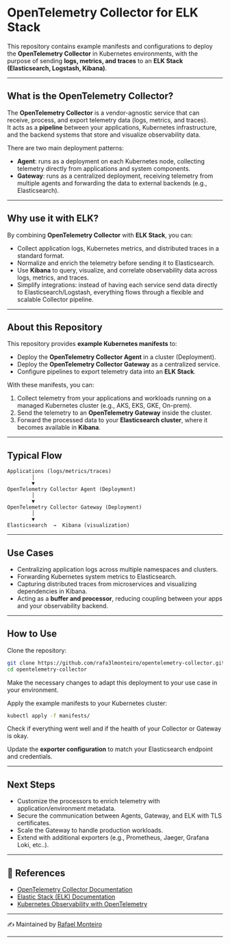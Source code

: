 # OpenTelemetry Collector for ELK Stack

This repository contains example manifests and configurations to deploy the **OpenTelemetry Collector** in Kubernetes environments, with the purpose of sending **logs, metrics, and traces** to an **ELK Stack (Elasticsearch, Logstash, Kibana)**.

---

## What is the OpenTelemetry Collector?

The **OpenTelemetry Collector** is a vendor-agnostic service that can receive, process, and export telemetry data (logs, metrics, and traces).  
It acts as a **pipeline** between your applications, Kubernetes infrastructure, and the backend systems that store and visualize observability data.

There are two main deployment patterns:

- **Agent**: runs as a deployment on each Kubernetes node, collecting telemetry directly from applications and system components.
- **Gateway**: runs as a centralized deployment, receiving telemetry from multiple agents and forwarding the data to external backends (e.g., Elasticsearch).

---
   
## Why use it with ELK?

By combining **OpenTelemetry Collector** with **ELK Stack**, you can:

- Collect application logs, Kubernetes metrics, and distributed traces in a standard format.
- Normalize and enrich the telemetry before sending it to Elasticsearch.
- Use **Kibana** to query, visualize, and correlate observability data across logs, metrics, and traces.
- Simplify integrations: instead of having each service send data directly to Elasticsearch/Logstash, everything flows through a flexible and scalable Collector pipeline.

---

## About this Repository

This repository provides **example Kubernetes manifests** to:

- Deploy the **OpenTelemetry Collector Agent** in a cluster (Deployment).
- Deploy the **OpenTelemetry Collector Gateway** as a centralized service.
- Configure pipelines to export telemetry data into an **ELK Stack**.

With these manifests, you can:

1. Collect telemetry from your applications and workloads running on a managed Kubernetes cluster (e.g., AKS, EKS, GKE, On-prem).
2. Send the telemetry to an **OpenTelemetry Gateway** inside the cluster.
3. Forward the processed data to your **Elasticsearch cluster**, where it becomes available in **Kibana**.

---

## Typical Flow

```text
Applications (logs/metrics/traces)
        │
        ▼
OpenTelemetry Collector Agent (Deployment)
        │
        ▼
OpenTelemetry Collector Gateway (Deployment)
        │
        ▼
Elasticsearch  →  Kibana (visualization)
```

---

## Use Cases

- Centralizing application logs across multiple namespaces and clusters.
- Forwarding Kubernetes system metrics to Elasticsearch.
- Capturing distributed traces from microservices and visualizing dependencies in Kibana.
- Acting as a **buffer and processor**, reducing coupling between your apps and your observability backend.

---

## How to Use

Clone the repository:

```bash
git clone https://github.com/rafa3lmonteiro/opentelemetry-collector.git
cd opentelemetry-collector
```
Make the necessary changes to adapt this deployment to your use case in your environment.

Apply the example manifests to your Kubernetes cluster:

```bash
kubectl apply -f manifests/
```

Check if everything went well and if the health of your Collector or Gateway is okay.

Update the **exporter configuration** to match your Elasticsearch endpoint and credentials.

---

## Next Steps

- Customize the processors to enrich telemetry with application/environment metadata.
- Secure the communication between Agents, Gateway, and ELK with TLS certificates.
- Scale the Gateway to handle production workloads.
- Extend with additional exporters (e.g., Prometheus, Jaeger, Grafana Loki, etc..).

---

## 📌 References

- [OpenTelemetry Collector Documentation](https://opentelemetry.io/docs/collector/)
- [Elastic Stack (ELK) Documentation](https://www.elastic.co/guide/index.html)
- [Kubernetes Observability with OpenTelemetry](https://opentelemetry.io/docs/kubernetes/)

---



✍️ Maintained by [Rafael Monteiro](https://github.com/rafa3lmonteiro)

---   
